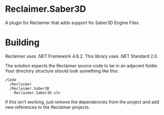 # Reclaimer.Saber3D
A plugin for Reclaimer that adds support for Saber3D Engine Files

# Building
Reclaimer uses .NET Framework 4.6.2. This library uses .NET Standard 2.0.

The solution expects the Reclaimer source code to be in an adjacent folder.
Your directory structure should look something like this:

```
/Code
  /Reclaimer
  /Reclaimer.Saber3D
    Reclaimer.Saber3D.sln
```

If this isn't working, just remove the dependencies from the project and add new references to the Reclaimer projects.
